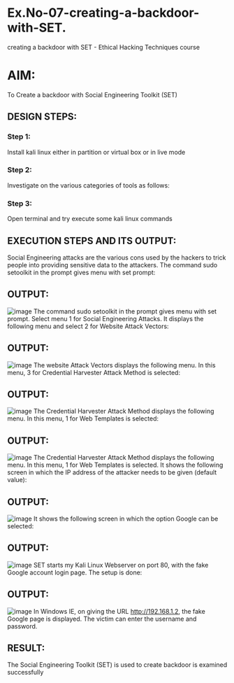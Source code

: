# Ex.No-07-creating-a-backdoor-with-SET.
creating a backdoor with SET - Ethical Hacking Techniques course

# AIM:
To Create a backdoor with Social Engineering Toolkit (SET)

## DESIGN STEPS:

### Step 1:

Install kali linux either in partition or virtual box or in live mode


### Step 2:

Investigate on the various categories of tools as follows:

### Step 3:

Open terminal and try execute some kali linux commands

## EXECUTION STEPS AND ITS OUTPUT:
Social Engineering attacks are the various cons used by the hackers to trick people into providing sensitive data to the attackers. 
The command sudo setoolkit in the prompt gives menu with set prompt:

## OUTPUT:
![image](https://github.com/user-attachments/assets/d3f91738-dc89-4995-93e9-27beaafae10d)
The command sudo setoolkit in the prompt gives menu with set prompt. Select menu 1 for Social Engineering Attacks.
It displays the following menu and select 2 for Website Attack Vectors:
## OUTPUT:
![image](https://github.com/user-attachments/assets/84ca40d8-c927-4b13-bf5e-e7b38ef6ce1a)
The website Attack Vectors displays the following menu. In this menu, 3 for Credential Harvester Attack Method is selected:

## OUTPUT:
![image](https://github.com/user-attachments/assets/7d3aeb8f-b7c7-4925-ab9f-b6db374d77af)
The Credential Harvester Attack Method displays the following menu. In this menu, 1 for Web Templates is selected:
## OUTPUT:
![image](https://github.com/user-attachments/assets/bde0b925-6941-4ce7-94f2-80138fd1a13e)
The Credential Harvester Attack Method displays the following menu. In this menu, 1 for Web Templates is selected.
It shows the following screen in which the IP address of the attacker needs to be given (default value):
## OUTPUT:
![image](https://github.com/user-attachments/assets/d4e9664b-dd12-4780-a510-f9c8000c2d4b)
It shows the following screen in which the option Google can be selected:

## OUTPUT:
![image](https://github.com/user-attachments/assets/bff1728c-d7fb-4d41-bce0-88609f4ae859)
SET starts my Kali Linux Webserver on port 80, with the fake Google account login page. The setup is done:
## OUTPUT:
![image](https://github.com/user-attachments/assets/12ca2717-a3a3-4340-9a17-2cde772e432e)
In Windows IE, on giving the URL http://192.168.1.2, the fake Google page is displayed. The victim can enter the username and password.





## RESULT:
The Social Engineering Toolkit (SET) is used to create backdoor is  examined successfully
